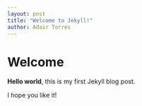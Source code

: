 ```yaml
---
layout: post
title: "Welcome to Jekyll!"
author: Adair Torres
---
```


# Welcome

**Hello world**, this is my first Jekyll blog post.

I hope you like it!